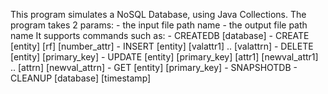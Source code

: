 This program simulates a NoSQL Database, using Java Collections.
The program takes 2 params:
	- the input file path name
	- the output file path name
It supports commands such as:
	- CREATEDB [database]
	- CREATE [entity] [rf] [number_attr]
	- INSERT [entity] [valattr1] .. [valattrn]
	- DELETE [entity] [primary_key]
	- UPDATE [entity] [primary_key] [attr1] [newval_attr1] .. [attrn] [newval_attrn]
	- GET [entity] [primary_key]
	- SNAPSHOTDB
	- CLEANUP [database] [timestamp]
